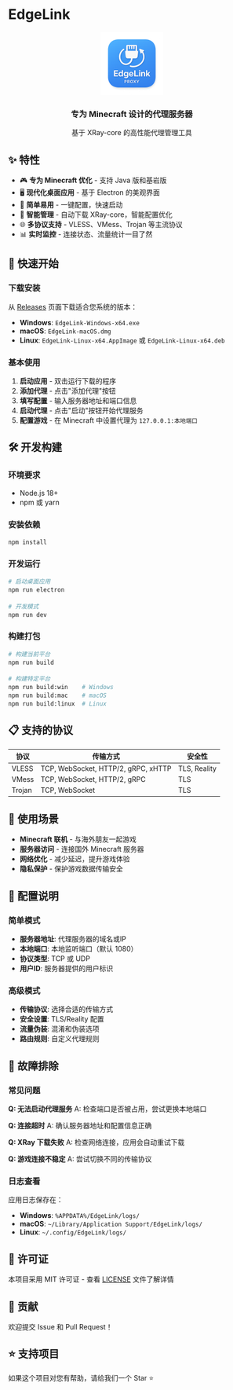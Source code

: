 # EdgeLink

<div align="center">
  <img src="icon.png" alt="EdgeLink Logo" width="128" height="128">
  <h3>专为 Minecraft 设计的代理服务器</h3>
  <p>基于 XRay-core 的高性能代理管理工具</p>
</div>

## ✨ 特性

- 🎮 **专为 Minecraft 优化** - 支持 Java 版和基岩版
- 🖥️ **现代化桌面应用** - 基于 Electron 的美观界面
- 🚀 **简单易用** - 一键配置，快速启动
- 🔧 **智能管理** - 自动下载 XRay-core，智能配置优化
- 🌐 **多协议支持** - VLESS、VMess、Trojan 等主流协议
- 📊 **实时监控** - 连接状态、流量统计一目了然

## 🚀 快速开始

### 下载安装

从 [Releases](https://github.com/lilingfengdev/EdgeLink/releases) 页面下载适合您系统的版本：

- **Windows**: `EdgeLink-Windows-x64.exe`
- **macOS**: `EdgeLink-macOS.dmg`
- **Linux**: `EdgeLink-Linux-x64.AppImage` 或 `EdgeLink-Linux-x64.deb`

### 基本使用

1. **启动应用** - 双击运行下载的程序
2. **添加代理** - 点击"添加代理"按钮
3. **填写配置** - 输入服务器地址和端口信息
4. **启动代理** - 点击"启动"按钮开始代理服务
5. **配置游戏** - 在 Minecraft 中设置代理为 `127.0.0.1:本地端口`

## 🛠️ 开发构建

### 环境要求

- Node.js 18+
- npm 或 yarn

### 安装依赖

```bash
npm install
```

### 开发运行

```bash
# 启动桌面应用
npm run electron

# 开发模式
npm run dev
```

### 构建打包

```bash
# 构建当前平台
npm run build

# 构建特定平台
npm run build:win    # Windows
npm run build:mac    # macOS
npm run build:linux  # Linux
```

## 📋 支持的协议

| 协议 | 传输方式 | 安全性 |
|------|----------|--------|
| VLESS | TCP, WebSocket, HTTP/2, gRPC, xHTTP | TLS, Reality |
| VMess | TCP, WebSocket, HTTP/2, gRPC | TLS |
| Trojan | TCP, WebSocket | TLS |

## 🎯 使用场景

- **Minecraft 联机** - 与海外朋友一起游戏
- **服务器访问** - 连接国外 Minecraft 服务器
- **网络优化** - 减少延迟，提升游戏体验
- **隐私保护** - 保护游戏数据传输安全

## 📖 配置说明

### 简单模式
- **服务器地址**: 代理服务器的域名或IP
- **本地端口**: 本地监听端口（默认 1080）
- **协议类型**: TCP 或 UDP
- **用户ID**: 服务器提供的用户标识

### 高级模式
- **传输协议**: 选择合适的传输方式
- **安全设置**: TLS/Reality 配置
- **流量伪装**: 混淆和伪装选项
- **路由规则**: 自定义代理规则

## 🔧 故障排除

### 常见问题

**Q: 无法启动代理服务**
A: 检查端口是否被占用，尝试更换本地端口

**Q: 连接超时**
A: 确认服务器地址和配置信息正确

**Q: XRay 下载失败**
A: 检查网络连接，应用会自动重试下载

**Q: 游戏连接不稳定**
A: 尝试切换不同的传输协议

### 日志查看

应用日志保存在：
- **Windows**: `%APPDATA%/EdgeLink/logs/`
- **macOS**: `~/Library/Application Support/EdgeLink/logs/`
- **Linux**: `~/.config/EdgeLink/logs/`

## 📄 许可证

本项目采用 MIT 许可证 - 查看 [LICENSE](LICENSE) 文件了解详情

## 🤝 贡献

欢迎提交 Issue 和 Pull Request！

## ⭐ 支持项目

如果这个项目对您有帮助，请给我们一个 Star ⭐
